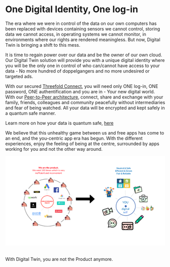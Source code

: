 
# One Digital Identity, One log-in

The era where we were in control of the data on our own computers has been replaced with devices containing sensors we cannot control, storing data we cannot access, in operating systems we cannot monitor, in environments where our rights are rendered meaningless. But now, Digital Twin is bringing a shift to this mess. 

It is time to regain power over our data and be the owner of our own cloud. Our Digital Twin solution will provide you with a unique digital identity where you will be the only one in control of who can/cannot have access to your data - No more hundred of doppelgangers and no more undesired or targeted ads. 

With our secured [Threefold Connect](threefold:tfconnect), you will need only ONE log-in, ONE password, ONE authentification and you are in - Your new digital world.  With our [Peer-to-Peer architecture](power_of_p2p), connect, share and exchange with your family, friends, colleagues and community peacefully without intermediaries and fear of being watched. All your data will be encrypted and kept safely in a quantum safe manner.

Learn more on how your data is quantum safe, [here](qsstoragesystem)

We believe that this unhealthy game between us and free apps has come to an end, and the you-centric app era has begun. With the different experiences, enjoy the feeling of being at the centre, surrounded by apps working for you and not the other way around.

![](img/You_centric.png) 

With Digital Twin, you are not the Product anymore. 



